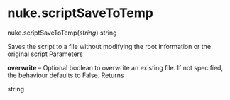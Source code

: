 # nuke.scriptSaveToTemp
nuke.scriptSaveToTemp(_string_)  string

Saves the script to a file without modifying the root information or the original script
Parameters

**overwrite** – Optional boolean to overwrite an existing file. If not specified, the behaviour defaults to False.
Returns

string